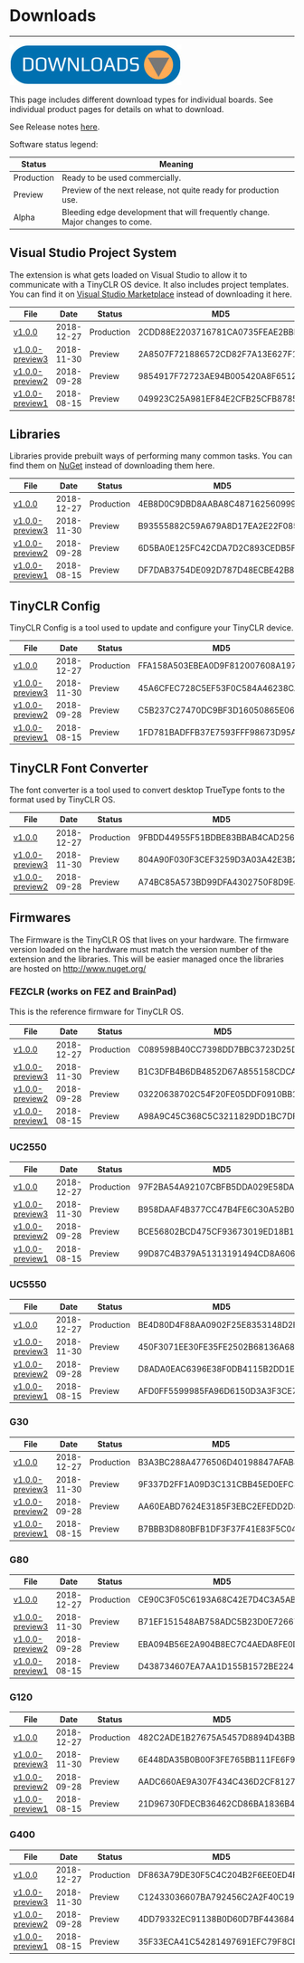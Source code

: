 # Downloads
---
![Download](images/download-noborder.jpg)

This page includes different download types for individual boards. See individual product pages for details on what to download.

See Release notes [here](release-notes.md).

Software status legend:

Status | Meaning
--- | ---
Production | Ready to be used commercially.
Preview | Preview of the next release, not quite ready for production use.
Alpha | Bleeding edge development that will frequently change. Major changes to come.

## Visual Studio Project System
The extension is what gets loaded on Visual Studio to allow it to communicate with a TinyCLR OS device. It also includes project templates. You can find it on [Visual Studio Marketplace](getting-started.md) instead of downloading it here.

File | Date | Status | MD5
--- | --- | --- | ---
[v1.0.0](http://files.ghielectronics.com/downloads/TinyCLR/Extensions/TinyCLR%20OS%20Project%20System%20v1.0.0.vsix) | 2018-12-27 | Production | 2CDD88E2203716781CA0735FEAE2BBE3
[v1.0.0-preview3](http://files.ghielectronics.com/downloads/TinyCLR/Extensions/TinyCLR%20OS%20Project%20System%20v1.0.0-preview3.vsix) | 2018-11-30 | Preview | 2A8507F721886572CD82F7A13E627F1D
[v1.0.0-preview2](http://files.ghielectronics.com/downloads/TinyCLR/Extensions/TinyCLR%20OS%20Project%20System%20v1.0.0-preview2.vsix) | 2018-09-28 | Preview | 9854917F72723AE94B005420A8F6512D
[v1.0.0-preview1](http://files.ghielectronics.com/downloads/TinyCLR/Extensions/TinyCLR%20OS%20Project%20System%20v1.0.0-preview1.vsix) | 2018-08-15 | Preview | 049923C25A981EF84E2CFB25CFB87855

## Libraries
Libraries provide prebuilt ways of performing many common tasks. You can find them on [NuGet](getting-started.md) instead of downloading them here.

File | Date | Status | MD5
--- | --- | --- | ---
[v1.0.0](http://files.ghielectronics.com/downloads/TinyCLR/Libraries/TinyCLR%20OS%20Libraries%20v1.0.0.zip) | 2018-12-27 | Production | 4EB8D0C9DBD8AABA8C48716256099924 
[v1.0.0-preview3](http://files.ghielectronics.com/downloads/TinyCLR/Libraries/TinyCLR%20OS%20Libraries%20v1.0.0-preview3.zip) | 2018-11-30 | Preview | B93555882C59A679A8D17EA2E22F0858 
[v1.0.0-preview2](http://files.ghielectronics.com/downloads/TinyCLR/Libraries/TinyCLR%20OS%20Libraries%20v1.0.0-preview2.zip) | 2018-09-28 | Preview | 6D5BA0E125FC42CDA7D2C893CEDB5F7C 
[v1.0.0-preview1](http://files.ghielectronics.com/downloads/TinyCLR/Libraries/TinyCLR%20OS%20Libraries%20v1.0.0-preview1.zip) | 2018-08-15 | Preview | DF7DAB3754DE092D787D48ECBE42B82B 

## TinyCLR Config
TinyCLR Config is a tool used to update and configure your TinyCLR device.

File | Date | Status | MD5
--- | --- | --- | ---
[v1.0.0](http://files.ghielectronics.com/downloads/TinyCLR/Config/TinyCLR%20Config%20Setup%20v1.0.0.msi) | 2018-12-27 | Production | FFA158A503EBEA0D9F812007608A1974
[v1.0.0-preview3](http://files.ghielectronics.com/downloads/TinyCLR/Config/TinyCLR%20Config%20Setup%20v1.0.0-preview3.msi) | 2018-11-30 | Preview | 45A6CFEC728C5EF53F0C584A46238CAE
[v1.0.0-preview2](http://files.ghielectronics.com/downloads/TinyCLR/Config/TinyCLR%20Config%20Setup%20v1.0.0-preview2.msi) | 2018-09-28 | Preview | C5B237C27470DC9BF3D16050865E0610
[v1.0.0-preview1](http://files.ghielectronics.com/downloads/TinyCLR/Config/TinyCLR%20Config%20Setup%20v1.0.0-preview1.msi) | 2018-08-15 | Preview | 1FD781BADFFB37E7593FFF98673D95AA

## TinyCLR Font Converter
The font converter is a tool used to convert desktop TrueType fonts to the format used by TinyCLR OS.

File | Date | Status | MD5
--- | --- | --- | ---
[v1.0.0](http://files.ghielectronics.com/downloads/TinyCLR/Tools/TinyCLR%20OS%20Font%20Converter%20v1.0.0.exe) | 2018-12-27 | Production | 9FBDD44955F51BDBE83BBAB4CAD25616
[v1.0.0-preview3](http://files.ghielectronics.com/downloads/TinyCLR/Tools/TinyCLR%20OS%20Font%20Converter%20v1.0.0-preview3.exe) | 2018-11-30 | Preview | 804A90F030F3CEF3259D3A03A42E3B2F
[v1.0.0-preview2](http://files.ghielectronics.com/downloads/TinyCLR/Tools/TinyCLR%20OS%20Font%20Converter%20v1.0.0-preview2.exe) | 2018-09-28 | Preview | A74BC85A573BD99DFA4302750F8D9E4C

## Firmwares
The Firmware is the TinyCLR OS that lives on your hardware. The firmware version loaded on the hardware must match the version number of the extension and the libraries. This will be easier managed once the libraries are hosted on http://www.nuget.org/

### FEZCLR (works on FEZ and BrainPad)
This is the reference firmware for TinyCLR OS.

File | Date | Status | MD5
--- | --- | --- | ---
[v1.0.0](http://files.ghielectronics.com/downloads/TinyCLR/Firmwares/FEZCLR/FEZCLR%20Firmware%20v1.0.0.glb) |2018-12-27 | Production | C089598B40CC7398DD7BBC3723D25D0E
[v1.0.0-preview3](http://files.ghielectronics.com/downloads/TinyCLR/Firmwares/FEZCLR/FEZCLR%20Firmware%20v1.0.0-preview3.glb) | 2018-11-30 | Preview | B1C3DFB4B6DB4852D67A855158CDCAE4
[v1.0.0-preview2](http://files.ghielectronics.com/downloads/TinyCLR/Firmwares/FEZCLR/FEZCLR%20Firmware%20v1.0.0-preview2.glb) | 2018-09-28 | Preview | 03220638702C54F20FE05DDF0910BB1D
[v1.0.0-preview1](http://files.ghielectronics.com/downloads/TinyCLR/Firmwares/FEZCLR/FEZCLR%20Firmware%20v1.0.0-preview1.glb) | 2018-08-15 | Preview | A98A9C45C368C5C3211829DD1BC7DF53

### UC2550
File | Date | Status | MD5
--- | --- | --- | ---
[v1.0.0](http://files.ghielectronics.com/downloads/TinyCLR/Firmwares/UC2550/UC2550%20Firmware%20v1.0.0.glb) | 2018-12-27 | Production | 97F2BA54A92107CBFB5DDA029E58DA42
[v1.0.0-preview3](http://files.ghielectronics.com/downloads/TinyCLR/Firmwares/UC2550/UC2550%20Firmware%20v1.0.0-preview3.glb) | 2018-11-30 | Preview | B958DAAF4B377CC47B4FE6C30A52B016
[v1.0.0-preview2](http://files.ghielectronics.com/downloads/TinyCLR/Firmwares/UC2550/UC2550%20Firmware%20v1.0.0-preview2.glb) | 2018-09-28 | Preview | BCE56802BCD475CF93673019ED18B134
[v1.0.0-preview1](http://files.ghielectronics.com/downloads/TinyCLR/Firmwares/UC2550/UC2550%20Firmware%20v1.0.0-preview1.ghi) | 2018-08-15 | Preview | 99D87C4B379A51313191494CD8A606CF

### UC5550
File | Date | Status | MD5
--- | --- | --- | ---
[v1.0.0](http://files.ghielectronics.com/downloads/TinyCLR/Firmwares/UC5550/UC5550%20Firmware%20v1.0.0.glb) | 2018-12-27 | Production | BE4D80D4F88AA0902F25E8353148D2F8
[v1.0.0-preview3](http://files.ghielectronics.com/downloads/TinyCLR/Firmwares/UC5550/UC5550%20Firmware%20v1.0.0-preview3.glb) | 2018-11-30 | Preview | 450F3071EE30FE35FE2502B68136A684
[v1.0.0-preview2](http://files.ghielectronics.com/downloads/TinyCLR/Firmwares/UC5550/UC5550%20Firmware%20v1.0.0-preview2.glb) | 2018-09-28 | Preview | D8ADA0EAC6396E38F0DB4115B2DD1EB4
[v1.0.0-preview1](http://files.ghielectronics.com/downloads/TinyCLR/Firmwares/UC5550/UC5550%20Firmware%20v1.0.0-preview1.ghi) | 2018-08-15 | Preview | AFD0FF5599985FA96D6150D3A3F3CE76

### G30
File | Date | Status | MD5
--- | --- | --- | ---
[v1.0.0](http://files.ghielectronics.com/downloads/TinyCLR/Firmwares/G30/G30%20Firmware%20v1.0.0.ghi) | 2018-12-27 | Production | B3A3BC288A4776506D40198847AFAB85 
[v1.0.0-preview3](http://files.ghielectronics.com/downloads/TinyCLR/Firmwares/G30/G30%20Firmware%20v1.0.0-preview3.ghi) | 2018-11-30 | Preview | 9F337D2FF1A09D3C131CBB45ED0EFC36 
[v1.0.0-preview2](http://files.ghielectronics.com/downloads/TinyCLR/Firmwares/G30/G30%20Firmware%20v1.0.0-preview2.ghi) | 2018-09-28 | Preview | AA60EABD7624E3185F3EBC2EFEDD2D88 
[v1.0.0-preview1](http://files.ghielectronics.com/downloads/TinyCLR/Firmwares/G30/G30%20Firmware%20v1.0.0-preview1.ghi) | 2018-08-15 | Preview | B7BBB3D880BFB1DF3F37F41E83F5C04D 

### G80
File | Date | Status | MD5
--- | --- | --- | ---
[v1.0.0](http://files.ghielectronics.com/downloads/TinyCLR/Firmwares/G80/G80%20Firmware%20v1.0.0.ghi) | 2018-12-27 | Production | CE90C3F05C6193A68C42E7D4C3A5AB80 
[v1.0.0-preview3](http://files.ghielectronics.com/downloads/TinyCLR/Firmwares/G80/G80%20Firmware%20v1.0.0-preview3.ghi) | 2018-11-30 | Preview | B71EF151548AB758ADC5B23D0E72667E 
[v1.0.0-preview2](http://files.ghielectronics.com/downloads/TinyCLR/Firmwares/G80/G80%20Firmware%20v1.0.0-preview2.ghi) | 2018-09-28 | Preview | EBA094B56E2A904B8EC7C4AEDA8FE0D8 
[v1.0.0-preview1](http://files.ghielectronics.com/downloads/TinyCLR/Firmwares/G80/G80%20Firmware%20v1.0.0-preview1.ghi) | 2018-08-15 | Preview | D438734607EA7AA1D155B1572BE224B8 

### G120
File | Date | Status | MD5
--- | --- | --- | ---
[v1.0.0](http://files.ghielectronics.com/downloads/TinyCLR/Firmwares/G120/G120%20Firmware%20v1.0.0.glb) | 2018-12-27 | Production | 482C2ADE1B27675A5457D8894D43BB6F
[v1.0.0-preview3](http://files.ghielectronics.com/downloads/TinyCLR/Firmwares/G120/G120%20Firmware%20v1.0.0-preview3.glb) | 2018-11-30 | Preview | 6E448DA35B0B00F3FE765BB111FE6F99
[v1.0.0-preview2](http://files.ghielectronics.com/downloads/TinyCLR/Firmwares/G120/G120%20Firmware%20v1.0.0-preview2.glb) | 2018-09-28 | Preview | AADC660AE9A307F434C436D2CF8127B9
[v1.0.0-preview1](http://files.ghielectronics.com/downloads/TinyCLR/Firmwares/G120/G120%20Firmware%20v1.0.0-preview1.glb) | 2018-08-15 | Preview | 21D96730FDECB36462CD86BA1836B475

### G400
File | Date | Status | MD5
--- | --- | --- | ---
[v1.0.0](http://files.ghielectronics.com/downloads/TinyCLR/Firmwares/G400/G400%20Firmware%20v1.0.0.glb) | 2018-12-27 | Production | DF863A79DE30F5C4C204B2F6EE0ED4FE
[v1.0.0-preview3](http://files.ghielectronics.com/downloads/TinyCLR/Firmwares/G400/G400%20Firmware%20v1.0.0-preview3.glb) | 2018-11-30 | Preview | C12433036607BA792456C2A2F40C1995
[v1.0.0-preview2](http://files.ghielectronics.com/downloads/TinyCLR/Firmwares/G400/G400%20Firmware%20v1.0.0-preview2.glb) | 2018-09-28 | Preview | 4DD79332EC91138B0D60D7BF443684E3
[v1.0.0-preview1](http://files.ghielectronics.com/downloads/TinyCLR/Firmwares/G400/G400%20Firmware%20v1.0.0-preview1.glb) | 2018-08-15 | Preview | 35F33ECA41C54281497691EFC79F8CB0
